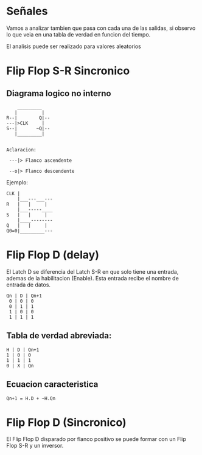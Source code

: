 # Señales

Vamos a analizar tambien que pasa con cada una de las salidas, si
observo lo que veia en una tabla de verdad en funcion del tiempo.

El analisis puede ser realizado para valores aleatorios

# Flip Flop S-R Sincronico

## Diagrama logico no interno

```
    _________
   |         |
R--|        Q|--
---|>CLK     |
S--|       ~Q|--
   |_________|


Aclaracion:

 ---|> Flanco ascendente

 --o|> Flanco descendente
```

Ejemplo:

```
CLK |
    |___---___---
R   |   |     |
    |___-----____
S   |   |     |
    |____--------
Q   |   |     |
Q0=0|_________---
```

# Flip Flop D (delay)

El Latch D se diferencia del Latch S-R en que solo tiene una
entrada, ademas de la habilitacion (Enable). Esta entrada
recibe el nombre de entrada de datos.

```
Qn | D | Qn+1
 0 | 0 | 0
 0 | 1 | 1
 1 | 0 | 0
 1 | 1 | 1
```

## Tabla de verdad abreviada:

```
H | D | Qn+1
1 | 0 | 0
1 | 1 | 1
0 | X | Qn
```

## Ecuacion caracteristica

```
Qn+1 = H.D + ~H.Qn
```

# Flip Flop D (Sincronico)

El Flip Flop D disparado por flanco positivo se puede formar
con un Flip Flop S-R y un inversor.
